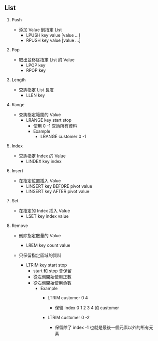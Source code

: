 ## List

1. Push
    - 添加 Value 到指定 List
        - LPUSH key value [value ...]
        - RPUSH key value [value ...]

2. Pop
    - 取出並移除指定 List 的 Value
        - LPOP key
        - RPOP key

3. Length
    - 查詢指定 List 長度
        - LLEN key

4. Range
    - 查詢指定範圍的 Value
        - LRANGE key start stop
            - 使用 0 -1 查詢所有資料
            - Example
                - LRANGE customer 0 -1

5. Index
    - 查詢指定 Index 的 Value
        - LINDEX key index

6. Insert
    - 在指定位置插入 Value
        - LINSERT key BEFORE pivot value
        - LINSERT key AFTER pivot value

7. Set
    - 在指定的 Index 插入 Value
        - LSET key index value

8. Remove
    - 刪除指定數量的 Value
        - LREM key count value
    
    - 只保留指定區域的資料
        - LTRIM key start stop
            - start 和 stop 會保留
            - 從左側開始使用正數
            - 從右側開始使用負數
                - Example
                    - LTRIM customer 0 4
                        - 保留 index 0 1 2 3 4 的 customer

                    - LTRIM customer 0 -2
                        - 保留除了 index -1 也就是最後一個元素以外的所有元素